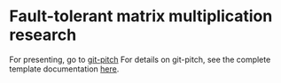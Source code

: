 # Fault-tolerant matrix multiplication research

For presenting, go to [git-pitch](https://gitpitch.com/alex--m/ft-mat-mul/master)
For details on git-pitch, see the complete template documentation [here](https://gitpitch.com/docs/the-template).

